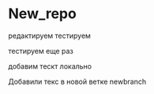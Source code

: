 ﻿# New_repo

редактируем тестируем

тестируем еще раз


добавим тескт локально

Добавили текс в новой ветке newbranch
